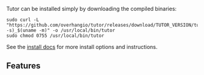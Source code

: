 Tutor can be installed simply by downloading the compiled binaries:

    sudo curl -L "https://github.com/overhangio/tutor/releases/download/TUTOR_VERSION/tutor-$(uname -s)_$(uname -m)" -o /usr/local/bin/tutor
    sudo chmod 0755 /usr/local/bin/tutor

See the [install docs](https://docs.tutor.overhang.io/install.html) for more install options and instructions.

## Features
